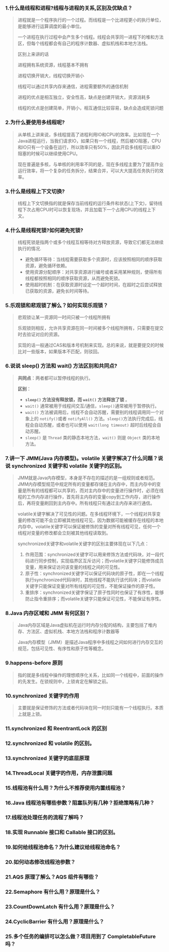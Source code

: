 ### 1.什么是线程和进程?线程与进程的关系,区别及优缺点？

> 进程就是一个程序执行的一个过程。而线程是一个比进程更小的执行单位，是能够进行运算调度的最小单位。
>
> 一个进程在执行过程中会产生多个线程。线程会共享同一进程下的堆和方法区，但每个线程都会有自己的程序计数器、虚拟机栈和本地方法栈。
>
> 区别上来讲的话
>
> 进程拥有系统资源，线程基本不拥有
>
> 进程切换开销大，线程切换开销小
>
> 线程可以通过共享内存来通信，进程需要额外的通信机制
>
> 进程的优点是相互独立，安全性高，缺点是创建开销大，资源消耗多
>
> 线程的优点是创建简单，开销小，相互通信比较容易，缺点会造成死锁问题

### 2.为什么要使⽤多线程呢?

> 从单核上讲来说，多线程提高了进程利用IO和CPU的效率。比如现在一个Java进程运行，当我们请求IO，如果只有一个线程，然后被IO阻塞，CPU和IO只有一个设备在运行，所以效率只有50%，因此开启多线程可以乘IO阻塞的时候可以继续使用CPU。
>
> 现在普遍是多核，与单核的利用率不同的是，现在多线程主要为了提高作业运行效率，将一个复杂的任务拆分，结果合并，可以大大提高任务执行的效率。

### 3.什么是线程上下⽂切换?

> 线程上下文切换指的就是保存当前线程的运行条件和状态(上下文)，留待线程下次占用CPU时可以恢复现场，并且加载下一个占用CPU的线程上下文。

### 4.什么是线程死锁?如何避免死锁?

> 线程死锁是指两个或多个线程互相等待对方释放资源，导致它们都无法继续执行的情况.
>
> - 避免循环等待：当线程需要获取多个资源时，应该按照相同的顺序获取资源，避免循环依赖。 
> - 使用资源分配顺序：对共享资源进行编号或者采用某种规则，使得所有线程都按照相同的顺序获取资源，从而避免死锁。
> -  使用超时机制：在获取资源时设定一个超时时间，在超时之后尝试释放已获取的资源，避免长时间等待。

### 5.乐观锁和悲观锁了解么？如何实现乐观锁？

> 悲观锁让某一资源同一时间只被一个线程所拥有
>
> 乐观锁则相反，允许共享资源在同一时间被多个线程所拥有，只需要在提交时去验证对应的资源。
>
> 实现的话一般通过CAS和版本号机制来实现。总的来说，就是要提交的时候比对一些版本，如果版本不匹配，则驳回。	

### 6.说说 sleep() ⽅法和 wait() ⽅法区别和共同点?

> **共同点**：两者都可以暂停线程的执行。
>
> **区别**：
>
> - **`sleep()` 方法没有释放锁，而 `wait()` 方法释放了锁** 。
> - `wait()` 通常被用于线程间交互/通信，`sleep()`通常被用于暂停执行。
> - `wait()` 方法被调用后，线程不会自动苏醒，需要别的线程调用同一个对象上的 `notify()`或者 `notifyAll()` 方法。`sleep()`方法执行完成后，线程会自动苏醒，或者也可以使用 `wait(long timeout)` 超时后线程会自动苏醒。
> - `sleep()` 是 `Thread` 类的静态本地方法，`wait()` 则是 `Object` 类的本地方法。

### 7.讲⼀下 JMM(Java 内存模型)。volatile 关键字解决了什么问题？说说 synchronized 关键字和 volatile 关键字的区别。

> JMM就是Java内存模型，本身是不存在的描述的是一组规则或者规范。JMM内存模型规范中规定所有的变量都存储在主内存中，而主内存中的变量是所有的线程都可以共享的，而对主内存中的变量进行操作时，必须在线程的工作内存进行操作，首先将主内存的变量copy到工作内存，进行操作后，再将变量刷回到主内存中。所有线程只有通过主内存来进行通信。
>
> volatile关键字解决了可见性的问题。在多线程环境下，一个线程对共享变量的修改可能不会立即被其他线程可见，因为数据可能被缓存在线程的本地内存中。volatile关键字可以保证被修饰的变量对所有线程可见，任何一个线程对变量的修改都会立刻被其他线程读取到。
>
> synchronized关键字和volatile关键字的区别主要体现在以下几点： 
>
> 1. 作用范围：synchronized关键字可以用来修饰方法或代码块，对一段代码进行同步控制，实现临界区互斥访问；而volatile关键字只能修饰成员变量，用来保证访问该变量的线程之间的可见性。 
> 2. 原子性：synchronized关键字可以保证代码块的原子性，即在一个线程执行synchronized代码块时，其他线程不能执行该代码块；而volatile关键字只能保证变量对所有线程的可见性，不能保证操作的原子性。
> 3. 重排序：synchronized关键字保证了原子性同时也保证了有序性，能够防止指令重排序；而volatile关键字只能保证可见性，不能保证有序性。

### 8.Java 内存区域和 JMM 有何区别？

> Java内存区域是Java虚拟机在运行时内存分配的结构，主要包括了堆内存、方法区、虚拟机栈、本地方法栈和程序计数器等 
>
> Java内存模型（JMM）是描述Java程序中多线程之间如何进行内存交互的规范，包括可见性、有序性和原子性等概念。

### 9.happens-before 原则

> 指的就是多线程中操作的理想顺序化关系，比如同一个线程中，前面的操作的先发生。在锁规则中，上锁肯定在解锁之前。

### 10.synchronized 关键字的作⽤

> 主要就是保证修饰的方法或者代码块在同一时刻只能有一个线程执行。本质上就是上锁。

### 11.synchronized 和 ReentrantLock 的区别

### 12.synchronized 和 volatile 的区别。

### 13.synchronized 关键字的底层原理

### 14.ThreadLocal 关键字的作⽤，内存泄露问题

### 15.线程池有什么⽤？为什么不推荐使⽤内置线程池？

### 16.Java 线程池有哪些参数？阻塞队列有⼏种？拒绝策略有⼏种？

### 17.线程池处理任务的流程了解吗？

### 18.实现 Runnable 接⼝和 Callable 接⼝的区别。

### 19.如何给线程池命名？为什么建议给线程池命名？ 

### 20.如何动态修改线程池参数？

### 21.AQS 原理了解么？AQS 组件有哪些？

### 22.Semaphore 有什么⽤？原理是什么？

### 23.CountDownLatch 有什么⽤？原理是什么？

### 24.CyclicBarrier 有什么⽤？原理是什么？

### 25.多个任务的编排可以怎么做？项⽬⽤到了 CompletableFuture 吗？